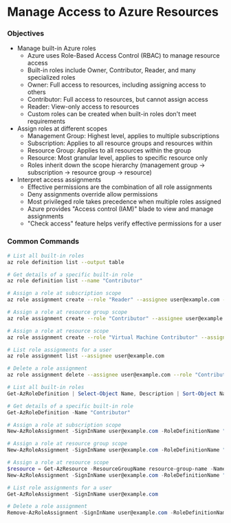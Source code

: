 # Manage Access to Azure Resources

### Objectives

- Manage built-in Azure roles
    - Azure uses Role-Based Access Control (RBAC) to manage resource access
    - Built-in roles include Owner, Contributor, Reader, and many specialized roles
    - Owner: Full access to resources, including assigning access to others
    - Contributor: Full access to resources, but cannot assign access
    - Reader: View-only access to resources
    - Custom roles can be created when built-in roles don't meet requirements
- Assign roles at different scopes
    - Management Group: Highest level, applies to multiple subscriptions
    - Subscription: Applies to all resource groups and resources within
    - Resource Group: Applies to all resources within the group
    - Resource: Most granular level, applies to specific resource only
    - Roles inherit down the scope hierarchy (management group → subscription → resource group → resource)
- Interpret access assignments
    - Effective permissions are the combination of all role assignments
    - Deny assignments override allow permissions
    - Most privileged role takes precedence when multiple roles assigned
    - Azure provides "Access control (IAM)" blade to view and manage assignments
    - "Check access" feature helps verify effective permissions for a user

### Common Commands

```bash
# List all built-in roles
az role definition list --output table

# Get details of a specific built-in role
az role definition list --name "Contributor"

# Assign a role at subscription scope
az role assignment create --role "Reader" --assignee user@example.com --subscription subscription-id

# Assign a role at resource group scope
az role assignment create --role "Contributor" --assignee user@example.com --resource-group resource-group-name

# Assign a role at resource scope
az role assignment create --role "Virtual Machine Contributor" --assignee user@example.com --resource-group resource-group-name --resource-name vm-name --resource-type Microsoft.Compute/virtualMachines

# List role assignments for a user
az role assignment list --assignee user@example.com

# Delete a role assignment
az role assignment delete --assignee user@example.com --role "Contributor" --resource-group resource-group-name
```

```powershell
# List all built-in roles
Get-AzRoleDefinition | Select-Object Name, Description | Sort-Object Name

# Get details of a specific built-in role
Get-AzRoleDefinition -Name "Contributor"

# Assign a role at subscription scope
New-AzRoleAssignment -SignInName user@example.com -RoleDefinitionName "Reader" -Scope "/subscriptions/subscription-id"

# Assign a role at resource group scope
New-AzRoleAssignment -SignInName user@example.com -RoleDefinitionName "Contributor" -ResourceGroupName resource-group-name

# Assign a role at resource scope
$resource = Get-AzResource -ResourceGroupName resource-group-name -Name resource-name
New-AzRoleAssignment -SignInName user@example.com -RoleDefinitionName "Virtual Machine Contributor" -ResourceId $resource.Id

# List role assignments for a user
Get-AzRoleAssignment -SignInName user@example.com

# Delete a role assignment
Remove-AzRoleAssignment -SignInName user@example.com -RoleDefinitionName "Contributor" -ResourceGroupName resource-group-name
```